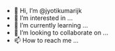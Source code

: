 - 👋 Hi, I’m @jyotikumarijk
- 👀 I’m interested in ...
- 🌱 I’m currently learning ...
- 💞️ I’m looking to collaborate on ...
- 📫 How to reach me ...

<!---
jyotikumarijk/jyotikumarijk is a ✨ special ✨ repository because its `README.md` (this file) appears on your GitHub profile.
You can click the Preview link to take a look at your changes.
--->
